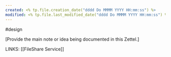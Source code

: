 ```yaml
---
created: <% tp.file.creation_date("dddd Do MMMM YYYY HH:mm:ss") %>
modified: <% tp.file.last_modified_date("dddd Do MMMM YYYY HH:mm:ss") %>
---
```

#design

[Provide the main note or idea being documented in this Zettel.]

LINKS:
[[FileShare Service]]

